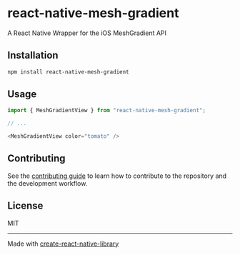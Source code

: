 # react-native-mesh-gradient

A React Native Wrapper for the iOS MeshGradient API

## Installation

```sh
npm install react-native-mesh-gradient
```

## Usage


```js
import { MeshGradientView } from "react-native-mesh-gradient";

// ...

<MeshGradientView color="tomato" />
```


## Contributing

See the [contributing guide](CONTRIBUTING.md) to learn how to contribute to the repository and the development workflow.

## License

MIT

---

Made with [create-react-native-library](https://github.com/callstack/react-native-builder-bob)
